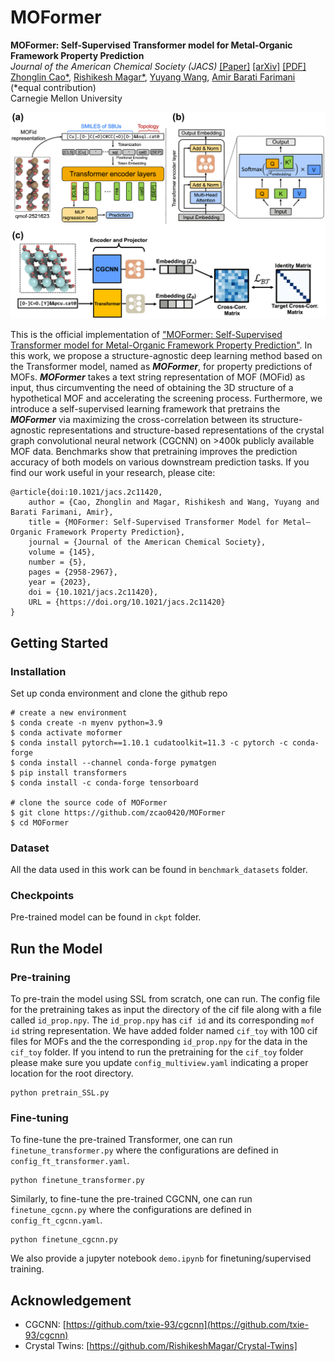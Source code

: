 # MOFormer

<strong>MOFormer: Self-Supervised Transformer model for Metal-Organic Framework Property Prediction</strong> </br>
<em>Journal of the American Chemical Society (JACS)</em> [[Paper]](https://pubs.acs.org/doi/10.1021/jacs.2c11420) [[arXiv]](https://arxiv.org/abs/2210.14188) [[PDF]](https://arxiv.org/pdf/2210.14188.pdf) </br>
[Zhonglin Cao*](https://www.linkedin.com/in/zhonglincao/?trk=public_profile_browsemap), [Rishikesh Magar*](https://www.linkedin.com/in/rishikesh-magar), [Yuyang Wang](https://yuyangw.github.io/), [Amir Barati Farimani](https://www.meche.engineering.cmu.edu/directory/bios/barati-farimani-amir.html) (*equal contribution) </br>
Carnegie Mellon University </br>

<img src="figs/pipeline.png" width="600">

This is the official implementation of ["MOFormer: Self-Supervised Transformer model for Metal-Organic Framework Property Prediction"](https://pubs.acs.org/doi/10.1021/jacs.2c11420). In this work, we propose a structure-agnostic deep learning method based on the Transformer model, named as <strong><em>MOFormer</em></strong>, for property predictions of MOFs. <strong><em>MOFormer</em></strong> takes a text string representation of MOF (MOFid) as input, thus circumventing the need of obtaining the 3D structure of a hypothetical MOF and accelerating the screening process. Furthermore, we introduce a self-supervised learning framework that pretrains the <strong><em>MOFormer</em></strong> via maximizing the cross-correlation between its structure-agnostic representations and structure-based representations of the crystal graph convolutional neural network (CGCNN) on >400k publicly available MOF data. Benchmarks show that pretraining improves the prediction accuracy of both models on various downstream prediction tasks. If you find our work useful in your research, please cite:

```
@article{doi:10.1021/jacs.2c11420,
    author = {Cao, Zhonglin and Magar, Rishikesh and Wang, Yuyang and Barati Farimani, Amir},
    title = {MOFormer: Self-Supervised Transformer Model for Metal–Organic Framework Property Prediction},
    journal = {Journal of the American Chemical Society},
    volume = {145},
    number = {5},
    pages = {2958-2967},
    year = {2023},
    doi = {10.1021/jacs.2c11420},
    URL = {https://doi.org/10.1021/jacs.2c11420}
}
```


## Getting Started

### Installation

Set up conda environment and clone the github repo

```
# create a new environment
$ conda create -n myenv python=3.9
$ conda activate moformer
$ conda install pytorch==1.10.1 cudatoolkit=11.3 -c pytorch -c conda-forge
$ conda install --channel conda-forge pymatgen
$ pip install transformers
$ conda install -c conda-forge tensorboard

# clone the source code of MOFormer
$ git clone https://github.com/zcao0420/MOFormer
$ cd MOFormer
```

### Dataset

All the data used in this work can be found in `benchmark_datasets` folder. 

### Checkpoints

Pre-trained model can be found in `ckpt` folder. 

## Run the Model

### Pre-training

To pre-train the model using SSL from scratch, one can run. The config file for the pretraining takes as input the directory of the cif file along with a file called `id_prop.npy`. The `id_prop.npy` has `cif id` and its corresponding `mof id` string representation. We have added folder named `cif_toy` with 100 cif files for MOFs and the the corresponding `id_prop.npy` for the data in the `cif_toy` folder. If you intend to run the pretraining for the `cif_toy` folder please make sure you update `config_multiview.yaml` indicating a proper location for the root directory.  
```
python pretrain_SSL.py
```

### Fine-tuning

To fine-tune the pre-trained Transformer, one can run `finetune_transformer.py` where the configurations are defined in `config_ft_transformer.yaml`. 
```
python finetune_transformer.py
```
Similarly, to fine-tune the pre-trained CGCNN, one can run `finetune_cgcnn.py` where the configurations are defined in `config_ft_cgcnn.yaml`.
```
python finetune_cgcnn.py
```

We also provide a jupyter notebook `demo.ipynb` for finetuning/supervised training.

## Acknowledgement
- CGCNN: [https://github.com/txie-93/cgcnn](https://github.com/txie-93/cgcnn)
- Crystal Twins: [https://github.com/RishikeshMagar/Crystal-Twins]
